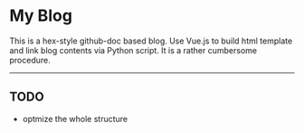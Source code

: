 # My Blog
This is a hex-style github-doc based blog. Use Vue.js to build html template and link blog contents via Python script. 
It is a rather cumbersome procedure. 

---

## TODO
- optmize the whole structure
